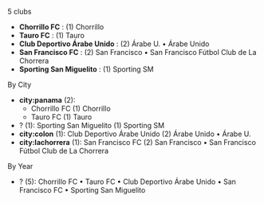 5 clubs

- **Chorrillo FC** : (1) Chorrillo
- **Tauro FC** : (1) Tauro
- **Club Deportivo Árabe Unido** : (2) Árabe U. • Árabe Unido
- **San Francisco FC** : (2) San Francisco • San Francisco Fútbol Club de La Chorrera
- **Sporting San Miguelito** : (1) Sporting SM




By City

- **city:panama** (2): 
  - Chorrillo FC  (1) Chorrillo
  - Tauro FC  (1) Tauro
- ? (1): Sporting San Miguelito  (1) Sporting SM
- **city:colon** (1): Club Deportivo Árabe Unido  (2) Árabe Unido • Árabe U.
- **city:lachorrera** (1): San Francisco FC  (2) San Francisco • San Francisco Fútbol Club de La Chorrera




By Year

- ? (5):   Chorrillo FC • Tauro FC • Club Deportivo Árabe Unido • San Francisco FC • Sporting San Miguelito



